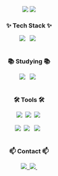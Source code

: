 <div align="center">
    <img src="https://github-readme-stats.vercel.app/api?username=ebzm00&show_icons=true&theme=radical" />
   <img src="http://mazassumnida.wtf/api/v2/generate_badge?boj=ebzm00" />
</div>


<h3 align="center">✨ Tech Stack ✨</h3>
<div align="center">
  <img src="https://img.shields.io/badge/Java-ED8B00?style=for-the-badge&logo=openjdk&logoColor=white" /> &nbsp
  <img src="https://img.shields.io/badge/MySQL-00000F?style=for-the-badge&logo=mysql&logoColor=white" /> &nbsp
</div>


<br>
<h3 align="center">📚 Studying 📚</h3>
<div align="center">
  <img src="https://img.shields.io/badge/Java-ED8B00?style=for-the-badge&logo=openjdk&logoColor=white" /> &nbsp
  <img src="https://img.shields.io/badge/MySQL-00000F?style=for-the-badge&logo=mysql&logoColor=white" /> &nbsp
</div>


<br>

<h3 align="center">🛠 Tools 🛠</h3>
<div align="center">
  <img src="https://img.shields.io/badge/git-F05033.svg?style=for-the-badge&logo=git&logoColor=white" />&nbsp
  <img src="https://img.shields.io/badge/github-181717.svg?style=for-the-badge&logo=github&logoColor=white" />&nbsp
  <img src="https://img.shields.io/badge/Notion-F3F3F3.svg?style=for-the-badge&logo=notion&logoColor=black" />&nbsp
</div>


<br>

<div align="center">
  <img src="https://img.shields.io/badge/VSCode-2C2C32.svg?style=for-the-badge&logo=visual-studio-code&logoColor=22ABF3" />&nbsp
  <img src="https://img.shields.io/badge/Eclipse-2C2255?style=for-the-badge&logo=eclipse&logoColor=white" /> &nbsp
 <img src="https://img.shields.io/badge/IntelliJ_IDEA-000000.svg?style=for-the-badge&logo=intellij-idea&logoColor=white"/> &nbsp
<!--   <img src="https://img.shields.io/badge/Colab-2C2C32.svg?style=for-the-badge&logo=googlecolab&logoColor=F9AB00" />&nbsp -->
</div>

<br>

<h3 align="center">📫 Contact 📫</h3>
<div align="center">
  <a href="hgs01041161264@gmail.com">
    <img
      src="https://img.shields.io/badge/hgs01041161264@gmail.com-0078D4?style=for-the-badge&logo=microsoftoutlook&logoColor=white"/>&nbsp
  </a>
  <a href="https://www.instagram.com/g.otter_/">
    <img
      src="https://img.shields.io/badge/instagram-E4405F?style=for-the-badge&logo=instagram&logoColor=white"/>&nbsp
  </a>
</div>

<!--
**ebzm00/ebzm00** is a ✨ _special_ ✨ repository because its `README.md` (this file) appears on your GitHub profile.

Here are some ideas to get you started:

- 🔭 I’m currently working on ...
- 🌱 I’m currently learning ...
- 👯 I’m looking to collaborate on ...
- 🤔 I’m looking for help with ...
- 💬 Ask me about ...
- 📫 How to reach me: ...
- 😄 Pronouns: ...
- ⚡ Fun fact: ...
-->
